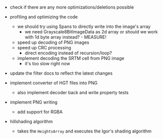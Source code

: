 ﻿- check if there are any more optimizations/deletions possible

- profiling and optimizing the code
    - we should try using Spans to directly write into the image's array
        - we need Grayscale8BitImageData as 2d array or should we work with 1d byte array instead? - MEASURE!
    - speed up decoding of PNG images
    - speed up CRC processing
        - direct encoding instead of recursion/loop?
    - implement decoding the SRTM cell from PNG image
        - it's too slow right now

- update the filter docs to reflect the latest changes

- implement converter of HGT files into PNG
    - also implement decoder back and write property tests

- implement PNG writing
    - add support for RGBA

- hillshading algorithm
    - takes the `HeightsArray` and executes the Igor's shading algorithm
